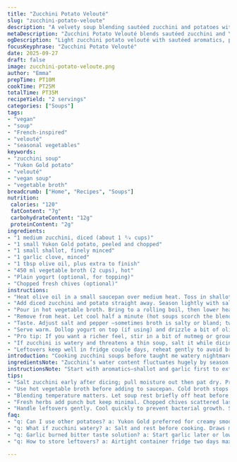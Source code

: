 ```yaml
---
title: "Zucchini Potato Velouté"
slug: "zucchini-potato-veloute"
description: "A velvety soup blending sautéed zucchini and potatoes with shallot and garlic, simmered in vegetable broth for a subtle, earthy base. Quick to prepare, the mixture is pureed until creamy without cream, offering a rustic, light texture. A drizzle of olive oil and chive garnish adds freshness and a slight bite. Swapped chicken broth for veggie stock—keeps it vegan-friendly and gentler on the palate. Perfect for when zucchini’s abundant but flavor lacks punch. Essential kitchen pointers included to avoid watery soup or bland taste, with tweaks for extra body and aroma twists."
metaDescription: "Zucchini Potato Velouté blends sautéed zucchini and Yukon Gold potato with garlic and shallot in hot vegetable broth for creamy, light vegan soup."
ogDescription: "Light zucchini potato velouté with sautéed aromatics, pureed creamy texture, olive oil drizzle, and fresh chives. Vegan, simple layers of flavor."
focusKeyphrase: "Zucchini Potato Velouté"
date: 2025-09-27
draft: false
image: zucchini-potato-veloute.png
author: "Emma"
prepTime: PT10M
cookTime: PT25M
totalTime: PT35M
recipeYield: "2 servings"
categories: ["Soups"]
tags:
- "vegan"
- "soup"
- "French-inspired"
- "velouté"
- "seasonal vegetables"
keywords:
- "zucchini soup"
- "Yukon Gold potato"
- "velouté"
- "vegan soup"
- "vegetable broth"
breadcrumb: ["Home", "Recipes", "Soups"]
nutrition: 
 calories: "120"
 fatContent: "7g"
 carbohydrateContent: "12g"
 proteinContent: "2g"
ingredients:
- "1 medium zucchini, diced (about 1 ³⁄₄ cups)"
- "1 small Yukon Gold potato, peeled and chopped"
- "1 small shallot, finely minced"
- "1 garlic clove, minced"
- "1 tbsp olive oil, plus extra to finish"
- "450 ml vegetable broth (2 cups), hot"
- "Plain yogurt (optional, for topping)"
- "Chopped fresh chives (optional)"
instructions:
- "Heat olive oil in a small saucepan over medium heat. Toss in shallot and garlic first, stirring until fragrant and translucent—watch closely, garlic browns fast and bitterness kicks in."
- "Add diced zucchini and potato straight away. Season lightly with salt and freshly cracked black pepper. Stir to coat veggies; a gentle sizzle, slight softening happening—approximately 5 minutes. The point: soften edges without releasing too much water."
- "Pour in hot vegetable broth. Bring to a rolling boil, then lower heat to a gentle simmer. Cover. Let it bubble quietly for about 20 minutes —poke potato with a fork to check doneness—should slide through with no resistance."
- "Remove from heat. Let cool half a minute (hot soups scorch the blender, no thanks). Transfer in batches to blender or use immersion blender right in pot. Puree until velvety smooth, no chunks."
- "Taste. Adjust salt and pepper —sometimes broth is salty or bland; tweak accordingly. If too thick, thin with a splash of water or broth, but careful—watery soup is a sad end."
- "Serve warm. Dollop yogurt on top (if using) and drizzle a bit of olive oil. Sprinkle chopped chives for sharp freshness."
- "Pro tip: If you want a richer feel, stir in a bit of nutmeg or ground cumin during sauté; adds earthy warmth."
- "If zucchini is watery and threatens a thin soup, salt it while dicing and let rest 10 minutes to draw out excess liquid, then pat dry before cooking."
- "Leftovers keep well in fridge couple days, reheat gently to avoid breaking soup texture."
introduction: "Cooking zucchini soups before taught me watery nightmares; watery, bland messes. So learned a few hacks—salt the zucchini to pull excess moisture, cook gently but long enough to break down fibrous potato, sauté shallot and garlic first for aromatic depth; these little rituals changed game. The potato isn’t just filler—it’s backbone for body and creamy silkiness after blending. I swapped chicken broth for vegetable—lighter, greener note; reveals delicate squash sweetness rather than masking it. Ever notice zucchini has faint grassiness? To balance, I toss in a pinch of ground cumin or fresh tarragon, experiment with herbs, sometimes throw in a squeeze of lemon juice at end for brightness. Simple, humble ingredients but execution makes the difference. The olive oil finish? Non-negotiable. Adds glossy richness, mouthfeel, and aroma that cold plain soup never delivers. My shortcut when in rush: blend veggies raw with hot broth in blender, then warm gently on stove but it dulls flavor. You want this silky texture and gentle cooking layering flavors. No cream needed here."
ingredientsNote: "Zucchini’s water content fluctuates hugely by season and origin. Early summer zucchini tends to be juicier than late summer or supermarket varieties. Cutting it too early and leaving it will release water; salting and draining is crucial if you want thick soup. Potato acts as thickener—Yukon Gold or other creamy waxy potatoes work best, avoid grainy russet or sticky starchy types, they ruin texture. Shallots over onions every time—more subtle, sweeter, melt faster. Garlic minimum: one clove, max two smallish, otherwise bitterness creeps in. Olive oil quality matters; peppery extra virgin will elevate finishing notes; use neutral if sautéing at high temp to avoid flavor overpower. Vegetable broth preferred here—homemade best, but store-bought is okay if low sodium. Broth temp should be hot before adding to keep simmer going fast, reduce cooking time and keep veggies intact. Yogurt optional, but brings cool tang and thicker mouthfeel without cream. Chives add fresh green punch to lift gentle flavors, parsley or tarragon can substitute. Experiment with finishing oils—truffle, walnut for different profiles. Use fresh herbs sparingly to not mask base flavors."
instructionsNote: "Start with aromatics—shallot and garlic first to extract gentle sweetness and mellow pungency; rushing here yields raw harsh bite. Don’t brown garlic or it scorches and leaves bitter aftertaste. Once fragrant, add diced zucchini and potato with salt and pepper. Salting now encourages moisture release, allowing veggies to start softening gently and helps seasoning absorb evenly. Sauté until zucchini begins to look slightly translucent but not mushy, about 5 minutes. Watch colors and textures closely—too much water makes final soup gluey after blending. Pour hot broth in —cold broth stops cooking, damages texture. Bring to rolling boil then cover and reduce to medium-low simmer; bubbling should be soft, not harsh shake. Check potato tenderness at 20 minutes mark; fork pierces easily signals ready. Remove lid before blending—steam dissipates and prevents soups turning gluey. Blend in batches, steady pulse avoiding air whipping; over-blending can foam soup. Taste and correct salt levels. Thin out with broth if soup thickens too much on standing, but keep tidy. Garnish last; yogurt cools heat contrast, oil adds gloss and mouthfeel, fresh herbs elevate aroma and flavor with minimal effort. Keep leftovers airtight refrigerated. Reheat gently to preserve texture. Freeze only if single portions, sturdy with potato base."
tips:
- "Salt zucchini early after dicing; pull moisture out then pat dry. Prevents watery soup. Avoid soggy texture. Watch veggie soften time - about 5 minutes over moderate heat. Just translucent, not mushy. Garlic burns fast. Stir often, low heat if needed. Sauté shallot first till fragrant and see translucency then add garlic. Garlic bitterness will ruin later flavor."
- "Use hot vegetable broth before adding to saucepan. Cold broth stops cooking temperature; breaks simmer rhythm. Rolling boil start then lid on low simmer is key. Keep bubbles gentle but consistent. Cook 20 minutes for Yukon Gold potato tenderness; test with fork. Should slide in easily, no resistance. Overcooking breaks texture, soup gluey. Timing depends on stove power and pot thickness."
- "Blending temperature matters. Let soup rest briefly off heat before pureeing. Hot blender soup steams, splatters, and might scorch container. Blend in batches or use immersion blender steady pulses. Don’t whip vigorously; air bubbles foam and alter texture. Smooth velouté calls for patient steady pureeing. If too thick after blending, thin with broth or water in small increments. Avoid watery splash."
- "Fresh herbs add punch but keep minimal. Chopped chives scattered last minute retain sharp green freshness. Tarragon or parsley swap usable but add cautiously. Finish drizzle with good quality olive oil provides richness and mouthfeel. Neutral oil for sauté prevents overpowering flavors. Peppery extra virgin for final drizzle only. Nutmeg or ground cumin in sauté creates warm aroma layers. Experiment but subtle."
- "Handle leftovers gently. Cool quickly to prevent bacterial growth. Store airtight in fridge max 2 days. Reheat low heat to preserve creamy texture; rapid boiling breaks emulsion. Freeze only if portion size single servings; potato base stands freezing but texture losses possible. Thaw slowly in fridge overnight, reheat slowly. Avoid multiple reheats; impacts smoothness and aroma."
faq:
- "q: Can I use other potatoes? a: Yukon Gold preferred for creamy smoothness. Russet too grainy, sticky types risk gluey results. Waxy potatoes usually best. If nothing else, peel and rinse starch well. Texture varies. Cook time might shift."
- "q: What if zucchini watery? a: Salt and rest before cooking. Draws moisture out. Drain, pat dry. Might skip if zucchini very firm. Otherwise soup thins, loses body. Could add cornstarch slurry last minute but affects clarity. Patience with prep avoids fix later."
- "q: Garlic burned bitter taste solution? a: Start garlic later or lower heat. Stir frequently. Use fresh garlic cloves, small amount max two small. If burnt, discard batch or dilute with more broth. Re-cook gently flavored base after fixing. Avoid burnt smell overpowering."
- "q: How to store leftovers? a: Airtight container fridge two days max. Freeze single portions well if sealed tight, but texture changes happen after thaw. Reheat slow, low heat. Avoid microwave blasts if possible; uneven warming breaks texture. Use airtight, clean containers to keep flavors steady."

---
```

